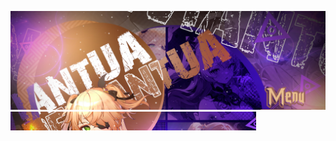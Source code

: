 <img src="https://raw.githubusercontent.com/DarsoX/DarsoX/main/assets/GIT_PAGE_END_01.png" alt="0"/><img src="https://raw.githubusercontent.com/DarsoX/DarsoX/main/assets/GIT_PAGE_END_02.png" width = 78% alt="1"/>
